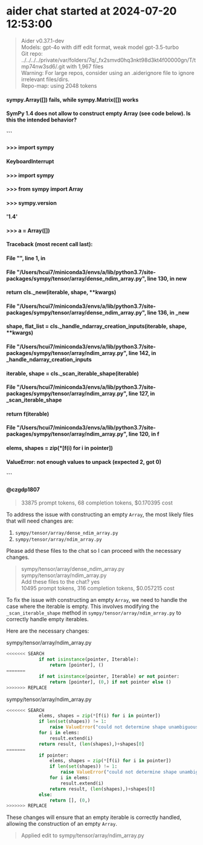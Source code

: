 
# aider chat started at 2024-07-20 12:53:00

> Aider v0.37.1-dev  
> Models: gpt-4o with diff edit format, weak model gpt-3.5-turbo  
> Git repo: ../../../../private/var/folders/7q/_fx2smvd0hq3nkt98d3kt4f00000gn/T/tmp74nw3sd6/.git with 1,967 files  
> Warning: For large repos, consider using an .aiderignore file to ignore irrelevant files/dirs.  
> Repo-map: using 2048 tokens  

#### sympy.Array([]) fails, while sympy.Matrix([]) works  
#### SymPy 1.4 does not allow to construct empty Array (see code below). Is this the intended behavior?  
####   
#### ```  
#### >>> import sympy  
#### KeyboardInterrupt  
#### >>> import sympy  
#### >>> from sympy import Array  
#### >>> sympy.__version__  
#### '1.4'  
#### >>> a = Array([])  
#### Traceback (most recent call last):  
####   File "<stdin>", line 1, in <module>  
####   File "/Users/hcui7/miniconda3/envs/a/lib/python3.7/site-packages/sympy/tensor/array/dense_ndim_array.py", line 130, in __new__  
####     return cls._new(iterable, shape, **kwargs)  
####   File "/Users/hcui7/miniconda3/envs/a/lib/python3.7/site-packages/sympy/tensor/array/dense_ndim_array.py", line 136, in _new  
####     shape, flat_list = cls._handle_ndarray_creation_inputs(iterable, shape, **kwargs)  
####   File "/Users/hcui7/miniconda3/envs/a/lib/python3.7/site-packages/sympy/tensor/array/ndim_array.py", line 142, in _handle_ndarray_creation_inputs  
####     iterable, shape = cls._scan_iterable_shape(iterable)  
####   File "/Users/hcui7/miniconda3/envs/a/lib/python3.7/site-packages/sympy/tensor/array/ndim_array.py", line 127, in _scan_iterable_shape  
####     return f(iterable)  
####   File "/Users/hcui7/miniconda3/envs/a/lib/python3.7/site-packages/sympy/tensor/array/ndim_array.py", line 120, in f  
####     elems, shapes = zip(*[f(i) for i in pointer])  
#### ValueError: not enough values to unpack (expected 2, got 0)  
#### ```  
####   
#### @czgdp1807  
> 33875 prompt tokens, 68 completion tokens, $0.170395 cost  

To address the issue with constructing an empty `Array`, the most likely files that will need changes are:

1. `sympy/tensor/array/dense_ndim_array.py`
2. `sympy/tensor/array/ndim_array.py`

Please add these files to the chat so I can proceed with the necessary changes.

> sympy/tensor/array/dense_ndim_array.py  
> sympy/tensor/array/ndim_array.py  
> Add these files to the chat? yes  
> 10495 prompt tokens, 316 completion tokens, $0.057215 cost  

To fix the issue with constructing an empty `Array`, we need to handle the case where the iterable is empty. This involves modifying the `_scan_iterable_shape` method in `sympy/tensor/array/ndim_array.py` to correctly handle empty iterables.

Here are the necessary changes:

sympy/tensor/array/ndim_array.py
```python
<<<<<<< SEARCH
            if not isinstance(pointer, Iterable):
                return [pointer], ()
=======
            if not isinstance(pointer, Iterable) or not pointer:
                return [pointer], (0,) if not pointer else ()
>>>>>>> REPLACE
```

sympy/tensor/array/ndim_array.py
```python
<<<<<<< SEARCH
            elems, shapes = zip(*[f(i) for i in pointer])
            if len(set(shapes)) != 1:
                raise ValueError("could not determine shape unambiguously")
            for i in elems:
                result.extend(i)
            return result, (len(shapes),)+shapes[0]
=======
            if pointer:
                elems, shapes = zip(*[f(i) for i in pointer])
                if len(set(shapes)) != 1:
                    raise ValueError("could not determine shape unambiguously")
                for i in elems:
                    result.extend(i)
                return result, (len(shapes),)+shapes[0]
            else:
                return [], (0,)
>>>>>>> REPLACE
```

These changes will ensure that an empty iterable is correctly handled, allowing the construction of an empty `Array`.

> Applied edit to sympy/tensor/array/ndim_array.py  
